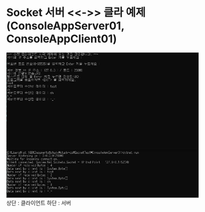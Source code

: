 # Socket 서버 <<->> 클라 예제 (ConsoleAppServer01, ConsoleAppClient01)
![화면이미지](imgs/screen01.png)
상단 : 클라이언트
하단 : 서버
